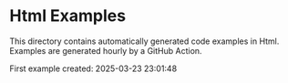 # Html Examples

This directory contains automatically generated code examples in Html.
Examples are generated hourly by a GitHub Action.

First example created: 2025-03-23 23:01:48
